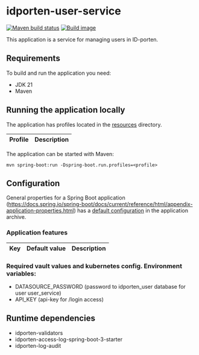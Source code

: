 # idporten-user-service

[![Maven build status](https://github.com/felleslosninger/idporten-user-service/actions/workflows/call-maventests.yml/badge.svg)](https://github.com/felleslosninger/idporten-user-service/actions/workflows/call-maventests.yml)
[![Build image](https://github.com/felleslosninger/idporten-user-service/actions/workflows/call-buildimage.yml/badge.svg)](https://github.com/felleslosninger/idporten-user-service/actions/workflows/call-buildimage.yml)


This application is a service for managing users in ID-porten.

## Requirements

To build and run the application you need:

* JDK 21
* Maven

## Running the application locally

The application has profiles located in the [resources](src/main/resources) directory.

| Profile | Description                                    |
|---------|------------------------------------------------|

The application can be started with Maven:

```
mvn spring-boot:run -Dspring-boot.run.profiles=<profile>
```

## Configuration

General properties for a Spring Boot
application (https://docs.spring.io/spring-boot/docs/current/reference/html/appendix-application-properties.html) has
a [default configuration](src/main/resources/application.yaml) in the application archive.



### Application features

| Key                                                | Default value | Description                                     |
|----------------------------------------------------|---------------|-------------------------------------------------|



### Required vault values and kubernetes config. Environment variables:
* DATASOURCE_PASSWORD (password to idporten_user database for user user_service)
* API_KEY (api-key for /login access)

## Runtime dependencies
* idporten-validators
* idporten-access-log-spring-boot-3-starter
* idporten-log-audit

